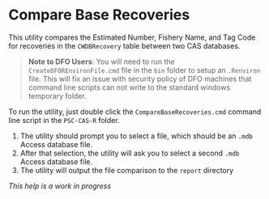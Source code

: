 # Compare Base Recoveries

This utility compares the Estimated Number, Fishery Name, and Tag Code for recoveries in the `CWDBRecovery` table between two CAS databases.

> **Note to DFO Users**: You will need to run the `CreateDFOREnvironFile.cmd` file in the `bin` folder to setup an `.Renviron` file.  This will fix an issue with security policy of DFO machines that command line scripts can not write to the standard windows temporary folder.  

To run the utility, just double click the `CompareBaseRecoveries.cmd` command line script in the `PSC-CAS-R` folder.  

1. The utility should prompt you to select a file, which should be an `.mdb` Access database file.  
2. After that selection, the utility will ask you to select a second `.mdb` Access database file.
3. The utility will output the file comparison to the `report` directory

*This help is a work in progress*
